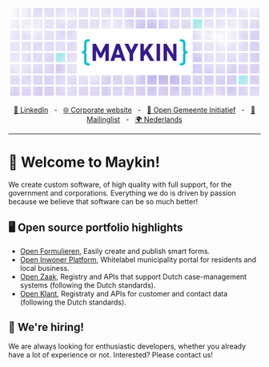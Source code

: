![Maykin](https://github.com/maykinmedia/.github/blob/main/profile/banner.png)

<div align="center">
  <a href="https://www.linkedin.com/company/maykin-media" target="_blank">🔗 LinkedIn</a>
    <span>&nbsp;&nbsp;-&nbsp;&nbsp;</span>
  <a href="https://www.maykinmedia.nl" target="_blank">🌐 Corporate website</a>
    <span>&nbsp;&nbsp;-&nbsp;&nbsp;</span>
  <a href="https://www.opengem.nl/" target="_blank">🤝 Open Gemeente Initiatief</a>
    <span>&nbsp;&nbsp;-&nbsp;&nbsp;</span>
  <a href="https://mailing.maykinmedia.nl/subscription/form" target="_blank">📰 Mailinglist</a>
    <span>&nbsp;&nbsp;-&nbsp;&nbsp;</span>
  <a href="https://github.com/maykinmedia/"">🌍 Nederlands</a>
  <hr />
</div>

# 👋 Welcome to Maykin!

We create custom software, of high quality with full support, for the government and corporations.
Everything we do is driven by passion because we believe that software can be so much better!

## 🖥️ Open source portfolio highlights

- [Open Formulieren](https://github.com/open-formulieren/open-forms), Easily create and publish smart forms.
- [Open Inwoner Platform](https://github.com/maykinmedia/open-inwoner), Whitelabel municipality portal for residents and local business.
- [Open Zaak](https://github.com/open-zaak/open-zaak), Registry and APIs that support Dutch case-management systems (following the Dutch standards).
- [Open Klant](https://github.com/maykinmedia/open-klant), Registraty and APIs for customer and contact data (following the Dutch standards).

## 💼 We're hiring!

We are always looking for enthusiastic developers, whether you already have a lot of experience or not. Interested? Please contact us!
